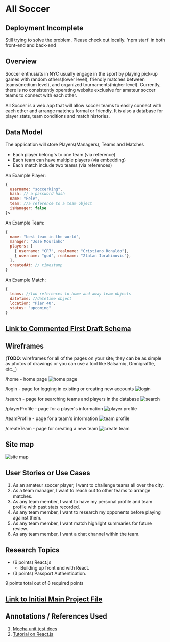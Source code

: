 # All Soccer

## Deployment Incomplete
Still trying to solve the problem. Please check out locally. 'npm start' in both front-end and back-end

## Overview

Soccer enthusiats in NYC usually engage in the sport by playing pick-up games with random others(lower level), friendly matches between teams(medium level), and organized tournaments(higher level). Currently, there is no consistently operating website exclusive for amateur soccer teams to connect with each other.

All Soccer is a web app that will allow soccer teams to easily connect with each other and arrange matches formal or friendly. It is also a database for player stats, team conditions and match histories.


## Data Model

The application will store Players(Managers), Teams and Matches

* Each player belong's to one team (via reference)
* Each team can have multiple players (via embedding)
* Each match include two teams (via references)


An Example Player:

```javascript
{
  username: "soccerking",
  hash: // a password hash
  name: "Pele",
  team: //a reference to a team object
  isManager: false
}s
```

An Example Team:

```javascript
{
  name: "best team in the world",
  manager: "Jose Mourinho"
  players: [
    { username: "CR7", realname: "Cristiano Ronaldo"},
    { username: "god", realname: "Zlatan Ibrahimovic"},
  ],
  createdAt: // timestamp
}
```

An Example Match:

```javascript
{
  teams: //two references to home and away team objects
  dateTime: //datetime object
  location: "Pier 40",
  status: "upcoming"
}
```


## [Link to Commented First Draft Schema](db.js) 


## Wireframes

(__TODO__: wireframes for all of the pages on your site; they can be as simple as photos of drawings or you can use a tool like Balsamiq, Omnigraffle, etc._)

/home - home page
![home page](documentation/HomePage.png)

/login - page for logging in existing or creating new accounts
![login](documentation/LoginSignup.png)

/search - page for searching teams and players in the database
![search](documentation/SearchTeamPlayer.png)

/playerProfile - page for a player's information
![player profile](documentation/PlayerProfile.png)

/teamProfile - page for a team's information
![team profile](documentation/TeamProfile.png)

/createTeam - page for creating a new team
![create team](documentation/CreateTeam.png)


## Site map

![site map](documentation/site-map.png)

## User Stories or Use Cases

1. As an amateur soccer player, I want to challenge teams all over the city.
2. As a team manager, I want to reach out to other teams to arrange matches.
3. As any team member, I want to have my personal profile and team profile with past stats recorded.
4. As any team member, I want to research my opponents before playing against them.
5. As any team member, I want match highlight summaries for future review.
6. As any team member, I want a chat channel within the team.


## Research Topics

* (6 points) React.js
    * Building up front end with React.
* (3 points) Passport Authentication.

9 points total out of 8 required points


## [Link to Initial Main Project File](back-end/app.js) 


## Annotations / References Used

1. [Mocha unit test docs](https://mochajs.org/)
2. [Tutorial on React.js](https://reactjs.org/tutorial/tutorial.html)

